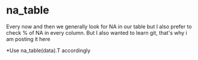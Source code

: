 # na_table
Every now and then we generally look for NA in our table but I also prefer to check % of NA in every column. 
But I also wanted to learn git, that's why i am posting it here  

*Use na_table(data).T accordingly
